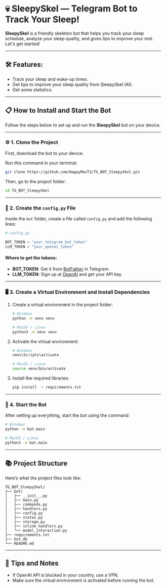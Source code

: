 # 💀 SleepySkel — Telegram Bot to Track Your Sleep!

**SleepySkel** is a friendly skeleton bot that helps you track your sleep schedule, analyze your sleep quality, and gives tips to improve your rest. Let's get started!

---

## 🛠 Features:
- Track your sleep and wake-up times.
- Get tips to improve your sleep quality from SleepySkel (AI).
- Get some statistics.

---

## 📋 How to Install and Start the Bot

Follow the steps below to set up and run the **SleepySkel** bot on your device.

---

### ⚙️ 1. Clone the Project

First, download the bot to your device.

Run this command in your terminal:

```bash
git clone https://github.com/HappyMaxT3/TG_BOT_SleepySkel.git
```

Then, go to the project folder:

```bash
cd TG_BOT_SleepySkel
```

---

### 📄 2. Create the `config.py` File

Inside the `bot` folder, create a file called `config.py` and add the following lines:

```python
# config.py

BOT_TOKEN = "your_telegram_bot_token"
LLM_TOKEN = "your_openai_token"
```

#### Where to get the tokens:
- **BOT_TOKEN**: Get it from [BotFather](https://t.me/botfather) in Telegram.
- **LLM_TOKEN**: Sign up at [OpenAI](https://platform.openai.com/signup) and get your API key.

---

### 🖥️ 3. Create a Virtual Environment and Install Dependencies

1. Create a virtual environment in the project folder:

   ```bash
   # Windows
   python -m venv venv

   # MacOS / Linux
   python3 -m venv venv
   ```

2. Activate the virtual environment:

   ```bash
   # Windows
   venv\Scripts\activate

   # MacOS / Linux
   source venv/bin/activate
   ```

3. Install the required libraries:

   ```bash
   pip install -r requirements.txt
   ```

---

### 🚀 4. Start the Bot

After setting up everything, start the bot using the command:

```bash
# Windows
python -m bot.main

# MacOS / Linux
python3 -m bot.main
```

---

## 📚 Project Structure

Here’s what the project files look like:

```
TG_BOT_SleepySkel/
├── bot/
│   ├── __init__.py
│   ├── main.py
│   ├── commands.py
│   ├── handlers.py
│   ├── config.py
│   ├── states.py
│   ├── storage.py
│   ├── inline_handlers.py
│   └── model_interaction.py
├── requirements.txt
├── bot.db
└── README.md
```

---

## 🧩 Tips and Notes

- If OpenAI API is blocked in your country, use a VPN.
- Make sure the virtual environment is activated before running the bot.